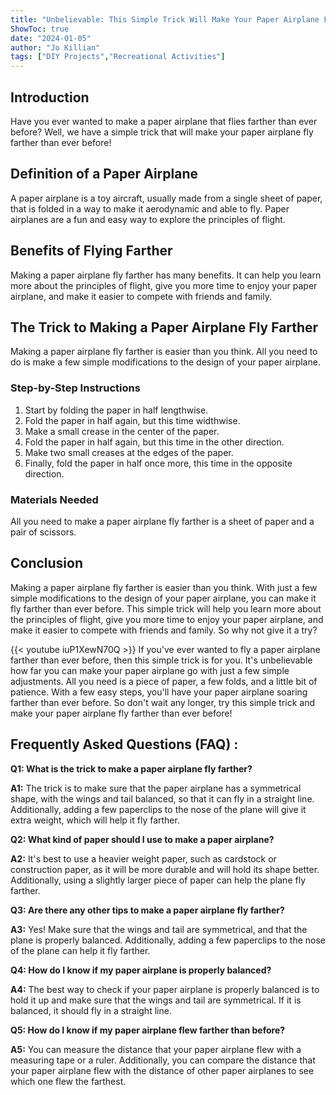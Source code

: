 ```yaml
---
title: "Unbelievable: This Simple Trick Will Make Your Paper Airplane Fly Farther Than Ever Before!"
ShowToc: true 
date: "2024-01-05"
author: "Jo Killian" 
tags: ["DIY Projects","Recreational Activities"]
---
```

## Introduction

Have you ever wanted to make a paper airplane that flies farther than ever before? Well, we have a simple trick that will make your paper airplane fly farther than ever before! 

## Definition of a Paper Airplane

A paper airplane is a toy aircraft, usually made from a single sheet of paper, that is folded in a way to make it aerodynamic and able to fly. Paper airplanes are a fun and easy way to explore the principles of flight.

## Benefits of Flying Farther

Making a paper airplane fly farther has many benefits. It can help you learn more about the principles of flight, give you more time to enjoy your paper airplane, and make it easier to compete with friends and family.

## The Trick to Making a Paper Airplane Fly Farther

Making a paper airplane fly farther is easier than you think. All you need to do is make a few simple modifications to the design of your paper airplane. 

### Step-by-Step Instructions

1. Start by folding the paper in half lengthwise. 
2. Fold the paper in half again, but this time widthwise. 
3. Make a small crease in the center of the paper. 
4. Fold the paper in half again, but this time in the other direction. 
5. Make two small creases at the edges of the paper. 
6. Finally, fold the paper in half once more, this time in the opposite direction.

### Materials Needed

All you need to make a paper airplane fly farther is a sheet of paper and a pair of scissors. 

## Conclusion

Making a paper airplane fly farther is easier than you think. With just a few simple modifications to the design of your paper airplane, you can make it fly farther than ever before. This simple trick will help you learn more about the principles of flight, give you more time to enjoy your paper airplane, and make it easier to compete with friends and family. So why not give it a try?

{{< youtube iuP1XewN70Q >}} 
If you've ever wanted to fly a paper airplane farther than ever before, then this simple trick is for you. It's unbelievable how far you can make your paper airplane go with just a few simple adjustments. All you need is a piece of paper, a few folds, and a little bit of patience. With a few easy steps, you'll have your paper airplane soaring farther than ever before. So don't wait any longer, try this simple trick and make your paper airplane fly farther than ever before!

## Frequently Asked Questions (FAQ) :
**Q1: What is the trick to make a paper airplane fly farther?**

**A1:** The trick is to make sure that the paper airplane has a symmetrical shape, with the wings and tail balanced, so that it can fly in a straight line. Additionally, adding a few paperclips to the nose of the plane will give it extra weight, which will help it fly farther. 

**Q2: What kind of paper should I use to make a paper airplane?**

**A2:** It's best to use a heavier weight paper, such as cardstock or construction paper, as it will be more durable and will hold its shape better. Additionally, using a slightly larger piece of paper can help the plane fly farther. 

**Q3: Are there any other tips to make a paper airplane fly farther?**

**A3:** Yes! Make sure that the wings and tail are symmetrical, and that the plane is properly balanced. Additionally, adding a few paperclips to the nose of the plane can help it fly farther. 

**Q4: How do I know if my paper airplane is properly balanced?**

**A4:** The best way to check if your paper airplane is properly balanced is to hold it up and make sure that the wings and tail are symmetrical. If it is balanced, it should fly in a straight line. 

**Q5: How do I know if my paper airplane flew farther than before?**

**A5:** You can measure the distance that your paper airplane flew with a measuring tape or a ruler. Additionally, you can compare the distance that your paper airplane flew with the distance of other paper airplanes to see which one flew the farthest.





